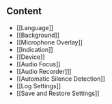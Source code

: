 ## Content

- [[Language]]
- [[Background]]
- [[Microphone Overlay]]
- [[Indication]]
- [[Device]]
- [[Audio Focus]]
- [[Audio Recorder]]]
- [[Automatic Silence Detection]]
- [[Log Settings]]
- [[Save and Restore Settings]]